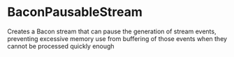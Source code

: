 # BaconPausableStream
Creates a Bacon stream that can pause the generation of stream events, preventing excessive memory use from buffering of those events when they cannot be processed quickly enough
